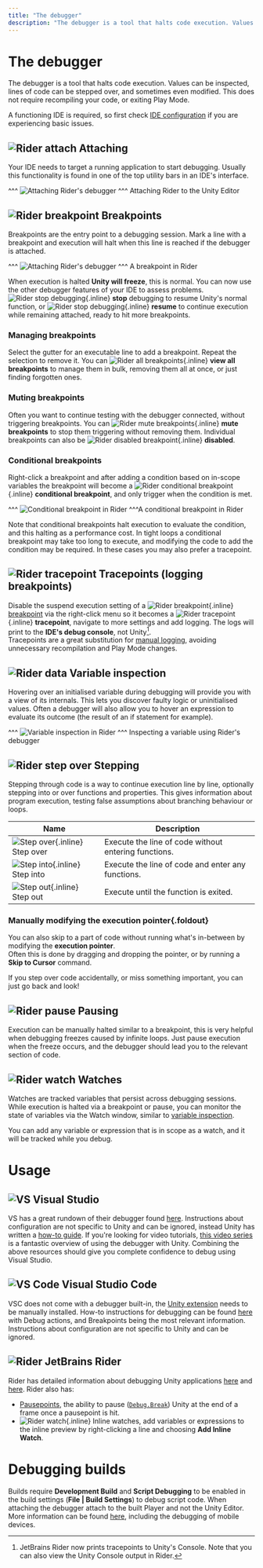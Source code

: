 ```yaml
---
title: "The debugger"
description: "The debugger is a tool that halts code execution. Values can be inspected, lines of code can be stepped over, and sometimes even modified. This does not require recompiling your code, or exiting Play Mode."
---
```

# The debugger

The debugger is a tool that halts code execution. Values can be inspected, lines of code can be stepped over, and sometimes even modified.
This does not require recompiling your code, or exiting Play Mode.

A functioning IDE is required, so first check [IDE configuration](../IDE%20Configuration.md) if you are experiencing basic issues.

## ![Rider attach](debug_dark.svg) Attaching
Your IDE needs to target a running application to start debugging. Usually this functionality is found in one of the top utility bars in an IDE's interface.

^^^
![Attaching Rider's debugger](debugger-attach-rider.png)
^^^ Attaching Rider to the Unity Editor

## ![Rider breakpoint](breakpoint_dark.svg) Breakpoints
Breakpoints are the entry point to a debugging session. Mark a line with a breakpoint and execution will halt when this line is reached if the debugger is attached.

^^^
![Attaching Rider's debugger](breakpoint-rider.png)
^^^ A breakpoint in Rider

When execution is halted **Unity will freeze**, this is normal. You can now use the other debugger features of your IDE to assess problems.
![Rider stop debugging](stop_dark.svg){.inline} **stop** debugging to resume Unity's normal function, or ![Rider stop debugging](resume_dark.svg){.inline} **resume** to continue execution while remaining attached, ready to hit more breakpoints.

### Managing breakpoints
Select the gutter for an executable line to add a breakpoint. Repeat the selection to remove it.
You can ![Rider all breakpoints](multipleBreakpoints_dark.svg){.inline} **view all breakpoints** to manage them in bulk, removing them all at once, or just finding forgotten ones.

### Muting breakpoints
Often you want to continue testing with the debugger connected, without triggering breakpoints. You can ![Rider mute breakpoints](muteBreakpoints_dark.svg){.inline} **mute breakpoints** to stop them triggering without removing them. Individual breakpoints can also be ![Rider disabled breakpoint](breakpointDisabled_dark.svg){.inline} **disabled**.

### Conditional breakpoints
Right-click a breakpoint and after adding a condition based on in-scope variables the breakpoint will become a ![Rider conditional breakpoint](breakpointConditional_dark.svg){.inline} **conditional breakpoint**, and only trigger when the condition is met.

^^^
![Conditional breakpoint in Rider](conditional-breakpoint-rider.png)
^^^A conditional breakpoint in Rider

Note that conditional breakpoints halt execution to evaluate the condition, and this halting as a performance cost. In tight loops a conditional breakpoint may take too long to execute, and modifying the code to add the condition may be required. In these cases you may also prefer a tracepoint.

## ![Rider tracepoint](breakpointUnsuspendent_dark.svg) Tracepoints (logging breakpoints)
Disable the suspend execution setting of a ![Rider breakpoint](breakpoint_dark.svg){.inline} [breakpoint](#rider-breakpoint-breakpoints) via the right-click menu so it becomes a ![Rider tracepoint](breakpointUnsuspendent_dark.svg){.inline} **tracepoint**, navigate to more settings and add logging. The logs will print to the **IDE's debug console**, not Unity[^1].  
Tracepoints are a great substitution for [manual logging](Logging/How-to.md), avoiding unnecessary recompilation and Play Mode changes.

## ![Rider data](binaryData_dark.svg) Variable inspection
Hovering over an initialised variable during debugging will provide you with a view of its internals. This lets you discover faulty logic or uninitialised values.
Often a debugger will also allow you to hover an expression to evaluate its outcome (the result of an if statement for example).

^^^
![Variable inspection in Rider](variable-inspection-rider.png)
^^^ Inspecting a variable using Rider's debugger

## ![Rider step over](stepOver.svg) Stepping
Stepping through code is a way to continue execution line by line, optionally stepping into or over functions and properties. This gives information about program execution, testing false assumptions about branching behaviour or loops.

| Name                                           | Description                                          |
|------------------------------------------------|------------------------------------------------------|
| ![Step over](stepOver.svg){.inline} Step over  | Execute the line of code without entering functions. |
| ![Step into](stepInto.svg){.inline} Step into  | Execute the line of code and enter any functions.    |
| ![Step out](stepOut.svg){.inline} Step out     | Execute until the function is exited.                |

### Manually modifying the execution pointer{.foldout}
You can also skip to a part of code without running what's in-between by modifying the **execution pointer**.  
Often this is done by dragging and dropping the pointer, or by running a **Skip to Cursor** command.

If you step over code accidentally, or miss something important, you can just go back and look!

## ![Rider pause](pause_dark.svg) Pausing
Execution can be manually halted similar to a breakpoint, this is very helpful when debugging freezes caused by infinite loops. Just pause execution when the freeze occurs, and the debugger should lead you to the relevant section of code.

## ![Rider watch](watch_dark.svg) Watches
Watches are tracked variables that persist across debugging sessions. While execution is halted via a breakpoint or pause, you can monitor the state of variables via the Watch window, similar to [variable inspection](#rider-data-variable-inspection).

You can add any variable or expression that is in scope as a watch, and it will be tracked while you debug.

# Usage
## ![VS](/Images/visualstudio.svg) Visual Studio
VS has a great rundown of their debugger found [here](https://docs.microsoft.com/en-us/visualstudio/debugger/debugger-feature-tour). Instructions about configuration are not specific to Unity and can be ignored, instead Unity has written a [how-to guide](https://unity.com/how-to/debugging-with-microsoft-visual-studio-2022).
If you're looking for video tutorials, [this video series](https://www.youtube.com/playlist?list=PLReL099Y5nRdW8KEd59B5KkGeqWFao34n) is a fantastic overview of using the debugger with Unity.
Combining the above resources should give you complete confidence to debug using Visual Studio.


## ![VS Code](/Images/vscode.svg) Visual Studio Code
VSC does not come with a debugger built-in, the [Unity extension](../IDE%20Configuration/Visual%20Studio%20Code.md) needs to be manually installed.
How-to instructions for debugging can be found [here](https://code.visualstudio.com/docs/editor/debugging) with Debug actions, and Breakpoints being the most relevant information. Instructions about configuration are not specific to Unity and can be ignored.

## ![Rider](/Images/jetbrains_rider.svg) JetBrains Rider
Rider has detailed information about debugging Unity applications [here](https://www.jetbrains.com/help/rider/Debugging_Unity_Applications.html) and [here](https://www.jetbrains.com/help/rider/Using_Breakpoints.html).
Rider also has:
- [Pausepoints](https://blog.jetbrains.com/dotnet/2020/06/11/introducing-unity-pausepoints-for-rider/), the ability to pause ([`Debug.Break`](https://docs.unity3d.com/ScriptReference/Debug.Break.html)) Unity at the end of a frame once a pausepoint is hit.
- ![Rider watch](watch_dark.svg){.inline} Inline watches, add variables or expressions to the inline preview by right-clicking a line and choosing **Add Inline Watch**.


# Debugging builds
Builds require **Development Build** and **Script Debugging** to be enabled in the build settings (**File | Build Settings**) to debug script code. When attaching the debugger attach to the built Player and not the Unity Editor.
More information can be found [here](https://docs.unity3d.com/Manual/ManagedCodeDebugging.html), including the debugging of mobile devices.

[^1]: JetBrains Rider now prints tracepoints to Unity's Console. Note that you can also view the Unity Console output in Rider.
